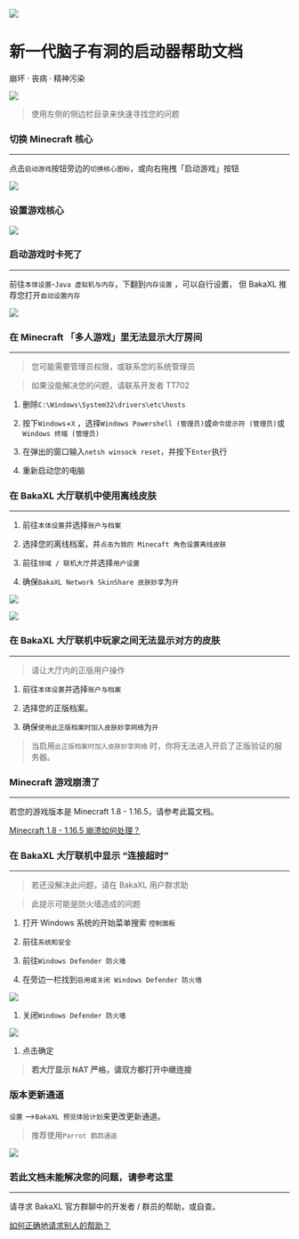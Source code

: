 

![](https://tcs.teambition.net/storage/312g03bcdf2696ae0f4adcb964c107216d35?Signature=eyJhbGciOiJIUzI1NiIsInR5cCI6IkpXVCJ9.eyJBcHBJRCI6IjU5Mzc3MGZmODM5NjMyMDAyZTAzNThmMSIsIl9hcHBJZCI6IjU5Mzc3MGZmODM5NjMyMDAyZTAzNThmMSIsIl9vcmdhbml6YXRpb25JZCI6IiIsImV4cCI6MTY1MDc3MDAzOCwiaWF0IjoxNjUwMTY1MjM4LCJyZXNvdXJjZSI6Ii9zdG9yYWdlLzMxMmcwM2JjZGYyNjk2YWUwZjRhZGNiOTY0YzEwNzIxNmQzNSJ9.E8rYSqsT556dSmhaRr9yf-0sHvw7Bf54IsnoyvGD6Wk&download=logo.372a558f.png "")

# 新一代脑子有洞的启动器帮助文档

崩坏 · 丧病 · 精神污染

![](https://tcs.teambition.net/storage/312g6d89eeff53cedc9b5d18728dd2f22740?Signature=eyJhbGciOiJIUzI1NiIsInR5cCI6IkpXVCJ9.eyJBcHBJRCI6IjU5Mzc3MGZmODM5NjMyMDAyZTAzNThmMSIsIl9hcHBJZCI6IjU5Mzc3MGZmODM5NjMyMDAyZTAzNThmMSIsIl9vcmdhbml6YXRpb25JZCI6IiIsImV4cCI6MTY1MDc3MDAzOCwiaWF0IjoxNjUwMTY1MjM4LCJyZXNvdXJjZSI6Ii9zdG9yYWdlLzMxMmc2ZDg5ZWVmZjUzY2VkYzliNWQxODcyOGRkMmYyMjc0MCJ9.be96D4nIUVjIiI1rUZa5H-x2sNrzRxTbrc5OWKrAWTE&download=image.png "")

> 使用左侧的侧边栏目录来快速寻找您的问题

### 切换 Minecraft 核心

***

点击`启动游戏`按钮旁边的`切换核心图标`，或向右拖拽「启动游戏」按钮

![](https://tcs.teambition.net/storage/312g9e9e63e6028e72eb4a87103f009e264b?Signature=eyJhbGciOiJIUzI1NiIsInR5cCI6IkpXVCJ9.eyJBcHBJRCI6IjU5Mzc3MGZmODM5NjMyMDAyZTAzNThmMSIsIl9hcHBJZCI6IjU5Mzc3MGZmODM5NjMyMDAyZTAzNThmMSIsIl9vcmdhbml6YXRpb25JZCI6IiIsImV4cCI6MTY1MDc3MDAzOCwiaWF0IjoxNjUwMTY1MjM4LCJyZXNvdXJjZSI6Ii9zdG9yYWdlLzMxMmc5ZTllNjNlNjAyOGU3MmViNGE4NzEwM2YwMDllMjY0YiJ9.GArbPjcqwCRocS_Zs2rtc1cQFYmEU2LSrkk1xRvl5N8&download=image.gif "")

### 设置游戏核心

![](https://tcs.teambition.net/storage/312g8e46a741f1dd70ba9647455f98e79206?Signature=eyJhbGciOiJIUzI1NiIsInR5cCI6IkpXVCJ9.eyJBcHBJRCI6IjU5Mzc3MGZmODM5NjMyMDAyZTAzNThmMSIsIl9hcHBJZCI6IjU5Mzc3MGZmODM5NjMyMDAyZTAzNThmMSIsIl9vcmdhbml6YXRpb25JZCI6IiIsImV4cCI6MTY1MDc3MDAzOCwiaWF0IjoxNjUwMTY1MjM4LCJyZXNvdXJjZSI6Ii9zdG9yYWdlLzMxMmc4ZTQ2YTc0MWYxZGQ3MGJhOTY0NzQ1NWY5OGU3OTIwNiJ9.yASkbT_4eyqDGTMmIu8E-LU3caDfp8alenOaBVL7C3I&download=ll.gif "")

### 启动游戏时卡死了

***

前往`本体设置`-`Java 虚拟机与内存`，下翻到`内存设置` ，可以自行设置， 但 BakaXL 推荐您打开`自动设置内存`

![](https://tcs.teambition.net/storage/312g857ce76ae6fe4fc025af970ae9c713c1?Signature=eyJhbGciOiJIUzI1NiIsInR5cCI6IkpXVCJ9.eyJBcHBJRCI6IjU5Mzc3MGZmODM5NjMyMDAyZTAzNThmMSIsIl9hcHBJZCI6IjU5Mzc3MGZmODM5NjMyMDAyZTAzNThmMSIsIl9vcmdhbml6YXRpb25JZCI6IiIsImV4cCI6MTY1MDc3MDAzOCwiaWF0IjoxNjUwMTY1MjM4LCJyZXNvdXJjZSI6Ii9zdG9yYWdlLzMxMmc4NTdjZTc2YWU2ZmU0ZmMwMjVhZjk3MGFlOWM3MTNjMSJ9.71MGjv5Fma24OZvbpST0XBg9LmSmzGhzLVoAf4o6ew8&download=image%20(2).png "")

### 在 Minecraft 「多人游戏」里无法显示大厅房间

***

> 您可能需要管理员权限，或联系您的系统管理员

> 如果没能解决您的问题，请联系开发者 TT702

1. 删除`C:\Windows\System32\drivers\etc\hosts`

1. 按下`Windows`+`X` ，选择`Windows Powershell (管理员)`或`命令提示符 (管理员)`或`Windows 终端 (管理员)`

1. 在弹出的窗口输入`netsh winsock reset`，并按下`Enter`执行

1. 重新启动您的电脑

### 在 BakaXL 大厅联机中使用离线皮肤

***

1. 前往`本体设置`并选择`账户与档案`

1. 选择您的离线档案，并`点击为我的 Minecaft 角色设置离线皮肤`

1. 前往`领域 / 联机大厅`并选择`用户设置`

1. 确保`BakaXL Network SkinShare 皮肤妙享`为`开`

![](https://tcs.teambition.net/storage/312g3e8c067fb7c305ceb87e79ed336af07f?Signature=eyJhbGciOiJIUzI1NiIsInR5cCI6IkpXVCJ9.eyJBcHBJRCI6IjU5Mzc3MGZmODM5NjMyMDAyZTAzNThmMSIsIl9hcHBJZCI6IjU5Mzc3MGZmODM5NjMyMDAyZTAzNThmMSIsIl9vcmdhbml6YXRpb25JZCI6IiIsImV4cCI6MTY1MDc3MDAzOCwiaWF0IjoxNjUwMTY1MjM4LCJyZXNvdXJjZSI6Ii9zdG9yYWdlLzMxMmczZThjMDY3ZmI3YzMwNWNlYjg3ZTc5ZWQzMzZhZjA3ZiJ9.il-q_IldgfndHeqYVN_nrqXPuNHg4P1VZgI94wBsmhE&download=image%20(4).png "")

![](https://tcs.teambition.net/storage/312gce3d1c840121814ba24b01388e34703e?Signature=eyJhbGciOiJIUzI1NiIsInR5cCI6IkpXVCJ9.eyJBcHBJRCI6IjU5Mzc3MGZmODM5NjMyMDAyZTAzNThmMSIsIl9hcHBJZCI6IjU5Mzc3MGZmODM5NjMyMDAyZTAzNThmMSIsIl9vcmdhbml6YXRpb25JZCI6IiIsImV4cCI6MTY1MDc3MDAzOCwiaWF0IjoxNjUwMTY1MjM4LCJyZXNvdXJjZSI6Ii9zdG9yYWdlLzMxMmdjZTNkMWM4NDAxMjE4MTRiYTI0YjAxMzg4ZTM0NzAzZSJ9.DCnAW3Nxr0zOXYWn88qqZYx8B0OQGoTUJB7J9HRlWeU&download=image%20(3).png "")

### 在 BakaXL 大厅联机中玩家之间无法显示对方的皮肤

***

> 请让大厅内的正版用户操作

1. 前往`本体设置`并选择`账户与档案`

1. 选择您的正版档案。

1. 确保`使用此正版档案时加入皮肤妙享网络`为`开`

> 当﻿启用`此正版档案时加入皮肤妙享网络` 时，你将无法进入开启了正版验证的服务器。

### Minecraft 游戏崩溃了

***

若您的游戏版本是 Minecraft 1.8 - 1.16.5，请参考此篇文档。

[Minecraft 1﻿.8 - 1.16.5 崩溃如何处理？](http://frp.freefrp.net:15482/#/docs/Minecraft_1.8-1.16.5_CRQA.md)

### 在 BakaXL 大厅联机中显示 “连接超时”

***

> 若还没解决此问题，请在 BakaXL 用户群求助

> 此提示可能是防火墙造成的问题

1. 打开 Windows 系统的开始菜单搜索 `控制面板`

1. 前往`系统和安全`

1. 前往`Windows Defender 防火墙`

1. 在旁边一栏找到`启用或关闭 Windows Defender 防火墙`

![](https://tcs.teambition.net/storage/312g7ec0fa86593808981fc3a7590466197e?Signature=eyJhbGciOiJIUzI1NiIsInR5cCI6IkpXVCJ9.eyJBcHBJRCI6IjU5Mzc3MGZmODM5NjMyMDAyZTAzNThmMSIsIl9hcHBJZCI6IjU5Mzc3MGZmODM5NjMyMDAyZTAzNThmMSIsIl9vcmdhbml6YXRpb25JZCI6IiIsImV4cCI6MTY1MDc3MDAzOCwiaWF0IjoxNjUwMTY1MjM4LCJyZXNvdXJjZSI6Ii9zdG9yYWdlLzMxMmc3ZWMwZmE4NjU5MzgwODk4MWZjM2E3NTkwNDY2MTk3ZSJ9.0L5zAn4m5gCBqDRvTeqzC_ei3g7euWqMfrFYa087Y48&download=~MA)

1. 关闭`Windows Defender 防火墙`

![](https://tcs.teambition.net/storage/312g5dfae9698116643e29ac3489dd63b917?Signature=eyJhbGciOiJIUzI1NiIsInR5cCI6IkpXVCJ9.eyJBcHBJRCI6IjU5Mzc3MGZmODM5NjMyMDAyZTAzNThmMSIsIl9hcHBJZCI6IjU5Mzc3MGZmODM5NjMyMDAyZTAzNThmMSIsIl9vcmdhbml6YXRpb25JZCI6IiIsImV4cCI6MTY1MDc3MDAzOCwiaWF0IjoxNjUwMTY1MjM4LCJyZXNvdXJjZSI6Ii9zdG9yYWdlLzMxMmc1ZGZhZTk2OTgxMTY2NDNlMjlhYzM0ODlkZDYzYjkxNyJ9.JM2fNCJVOvPSdzi6LjM2r8jkeP4uKijzVeWa0SON0d4&download=image.png "")

1. 点击确定



> **若大厅显示 NAT 严格，请双方都打开中继连接**



### 版本更新通道

`设置` -->`BakaXL 预览体验计划`来更改更新通道。

> 推荐使用`Parrot 鹦鹉通道` 

![](https://tcs.teambition.net/storage/312gb97f2dc1452a0bbe92b3cc1fad322011?Signature=eyJhbGciOiJIUzI1NiIsInR5cCI6IkpXVCJ9.eyJBcHBJRCI6IjU5Mzc3MGZmODM5NjMyMDAyZTAzNThmMSIsIl9hcHBJZCI6IjU5Mzc3MGZmODM5NjMyMDAyZTAzNThmMSIsIl9vcmdhbml6YXRpb25JZCI6IiIsImV4cCI6MTY1MDc3MDAzOCwiaWF0IjoxNjUwMTY1MjM4LCJyZXNvdXJjZSI6Ii9zdG9yYWdlLzMxMmdiOTdmMmRjMTQ1MmEwYmJlOTJiM2NjMWZhZDMyMjAxMSJ9.FszmrBsOmxfCgjRKRzYq5NMN144ofFy00D8lkLYTcF0&download=image.png "")



### 若此文档未能解决您的问题，请参考这里

***

请寻求 BakaXL 官方群聊中的开发者 / 群员的帮助，或自查。

[如何正确地请求别人的帮助？](https://thoughts.teambition.com/share/6122f1abd9f39a0046f4a0ff#title=%E5%A6%82%E4%BD%95%E6%AD%A3%E7%A1%AE%E5%9C%B0%E8%AF%B7%E6%B1%82%E5%88%AB%E4%BA%BA%E7%9A%84%E5%B8%AE%E5%8A%A9%EF%BC%9F)

